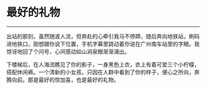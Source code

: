 <!--
 * @Author: 蔡鑫 1058360098@qq.com
 * @Date: 2024-11-01 10:57:11
 * @LastEditors: 蔡鑫 1058360098@qq.com
 * @LastEditTime: 2024-11-01 10:57:19
 * @FilePath: \docsify\docs\articles\poems\p128.md\
 * @Description: 这是默认设置,请设置`customMade`, 打开koroFileHeader查看配置 进行设置: https://github.com/OBKoro1/koro1FileHeader/wiki/%E9%85%8D%E7%BD%AE
-->
# 最好的礼物
---

出站的那刻，虽然随波人流，但奔赴的心牵引我马不停蹄，随后奔向地铁站，刷码进地铁口，刚想跟你说下位置，手机字幕里跳动着你说在广州南车站里的字眼。我惊讶地回了个问号，心间感动如山涧泉眼渐渐涌出。

下楼梯后，在人海流瞧见了你的影子，一身黑色上衣，衣上有着可爱三个小柠檬，搭配休闲裤。一个清新的小女孩，只因在人群中看到了你的样子，便心之所向，奔腾向前。那是最好的惊加喜，也是最好的礼物。